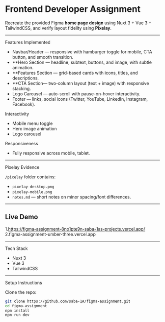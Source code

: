 # Frontend Developer Assignment

Recreate the provided Figma **home page design** using Nuxt 3 + Vue 3 + TailwindCSS, and verify layout fidelity using **Pixelay**.

---

Features Implemented  

- Navbar/Header — responsive with hamburger toggle for mobile, CTA button, and smooth transition.  
- **Hero Section — headline, subtext, buttons, and image, with subtle animation.  
- **Features Section — grid-based cards with icons, titles, and descriptions.  
- **CTA Section— two-column layout (text + image) with responsive stacking.  
- Logo Carousel — auto-scroll with pause-on-hover interactivity.  
- Footer — links, social icons (Twitter, YouTube, LinkedIn, Instagram, Facebook).  

Interactivity  
- Mobile menu toggle  
- Hero image animation  
- Logo carousel  

Responsiveness  
- Fully responsive across mobile, tablet.  

---

Pixelay Evidence  

`/pixelay` folder contains:  
- `pixelay-desktop.png`  
- `pixelay-mobile.png`  
- `notes.md` — short notes on minor spacing/font differences.  

---

## Live Demo  
1.https://figma-assignment-8no1pte9n-saba-1as-projects.vercel.app/
2.figma-assignment-umber-three.vercel.app

---
Tech Stack  
- Nuxt 3  
- Vue 3
- TailwindCSS 

---

Setup Instructions  

Clone the repo:  

```bash
git clone https://github.com/saba-1A/figma-assignment.git
cd figma-assignment
npm install
npm run dev
